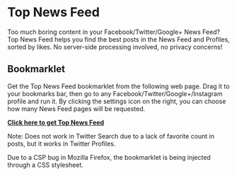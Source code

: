 Top News Feed
=============

Too much boring content in your Facebook/Twitter/Google+ News Feed? Top News Feed helps you find the best posts in the News Feed and Profiles, sorted by likes. No server-side processing involved, no privacy concerns!

Bookmarklet
-----------

Get the Top News Feed bookmarklet from the following web page. Drag it to your bookmarks bar, then go to any Facebook/Twitter/Google+/Instagram profile and run it. By clicking the settings icon on the right, you can choose how many News Feed pages will be requested.

**[Click here to get Top News Feed](https://niutech.github.io/topnewsfeed/)**

Note: Does not work in Twitter Search due to a lack of favorite count in posts, but it works in Twitter Profiles.

Due to a CSP bug in Mozilla Firefox, the bookmarklet is being injected through a CSS stylesheet.
